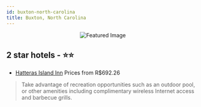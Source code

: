 ```yaml
---
id: buxton-north-carolina
title: Buxton, North Carolina
---
```


<center><img src="https://i.travelapi.com/hotels/1000000/20000/14800/14769/4b929eb8_z.jpg" alt="Featured Image" /></center>


##  2 star hotels - ⭐️⭐️

-    [Hatteras Island Inn](https://us.hurb.com/hotels/buxton/hatteras-island-inn-JNP-JP181305?cmp=18055) Prices from R$692.26
   > Take advantage of recreation opportunities such as an outdoor pool, or other amenities including complimentary wireless Internet access and barbecue grills.
